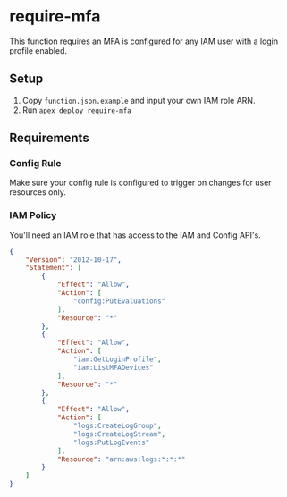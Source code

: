 # require-mfa

This function requires an MFA is configured for any IAM user with a login
profile enabled.

## Setup

1. Copy `function.json.example` and input your own IAM role ARN.
2. Run `apex deploy require-mfa`

## Requirements

### Config Rule

Make sure your config rule is configured to trigger on changes
for user resources only.

### IAM Policy

You'll need an IAM role that has access to the IAM and Config API's.

```json
{
    "Version": "2012-10-17",
    "Statement": [
        {
            "Effect": "Allow",
            "Action": [
                "config:PutEvaluations"
            ],
            "Resource": "*"
        },
        {
            "Effect": "Allow",
            "Action": [
                "iam:GetLoginProfile",
                "iam:ListMFADevices"
            ],
            "Resource": "*"
        },
        {
            "Effect": "Allow",
            "Action": [
                "logs:CreateLogGroup",
                "logs:CreateLogStream",
                "logs:PutLogEvents"
            ],
            "Resource": "arn:aws:logs:*:*:*"
        }
    ]
}
```
